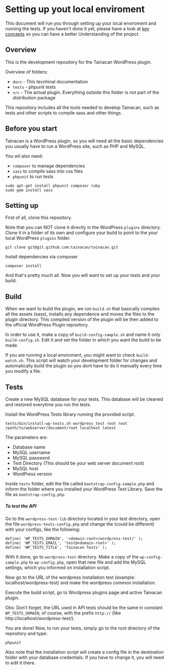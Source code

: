 # Setting up yout local enviroment

This document will run you through setting up your local enviroment and running the tests. If you haven't done it yet, please have a look at [key concepts](key-concepts.md) so you can have a better Understanding of the project.

## Overview

This is the development repository for the Tainacan WordPress plugin.

Overview of folders:

* `docs` - This tecnhinal documentation
* `tests` - phpunit tests
* `src` - The actual plugin. Everything outside this folder is not part of the distribution package

This repository includes all the tools needed to develop Tainacan, such as tests and other scripts to compile sass and other things.

## Before you start

Tainacan is a WordPress plugin, so you will need all the basic dependencies you usually have to run a WordPress site, such as PHP and MySQL.

You wil also need:

* `composer` to manage dependencies
* `sass` to compile sass into css files
* `phpunit` to run tests

```
sudo apt-get install phpunit composer ruby
sudo gem install sass
```

## Setting up

First of all, clone this repository.

Note that you can NOT clone it directly in the WordPress `plugins` directory. Clone it in a folder of its own and configure your build to point to the your local WordPress `plugins`
folder.

```
git clone git@git.github.com:tainacan/tainacan.git
```

Install dependencies via composer

```
composer install
```

And that's pretty much all. Now you will want to set up your tests and your build.

## Build

When we want to build the plugin, we run `build.sh` that basically compiles all the assets (sass), installs any dependence and moves the files to the plugin directory. This compiled version of the plugin will be then added to the official WordPress Plugin repository.

In order to use it, make a copy of `build-config-sample.sh` and name it only `build-config.sh`. Edit it and set the folder in which you want the build to be made.

If you are running a local enviroment, you might want to check `build-watch.sh`. This script will watch your development folder for changes and automatically build the plugin so you dont have to do it manually every time you modify a file.

## Tests

Create a new MySQL database for your tests. This database will be cleaned and restored everytime you run the tests.

Install the WordPress Tests library running the provided script.

```
tests/bin/install-wp-tests.sh wordpress_test root root /path/to/webserver/document/root localhost latest
```
The parameters are:

* Database name
* MySQL username
* MySQL password
* Test Directory (This should be your web server document root)
* MySQL host
* WordPress version

Inside `tests` folder, edit the file called `bootstrap-config-sample.php` and inform the folder where you installed your WordPress Test Library. Save the file as `bootstrap-config.php`.

##### To test the API

Go to the `wordpress-test-lib` directory located in your test directory, open the file `wordpress-tests-config.php` and change the <domain-root> (could be different) with your configs, like the following:

```
define( 'WP_TESTS_DOMAIN', '<domain-root>/wordpress-test/' );
define( 'WP_TESTS_EMAIL', 'test@<domain-root>' );
define( 'WP_TESTS_TITLE', 'Tainacan Tests' );
```

With it done, go to `wordpress-test` directory. Make a copy of the `wp-config-sample.php` to `wp-config.php`, open that new file and add the MySQL settings, which you informed on installation script.

Now go to the URL of the wordpress installation test (example: localhost/wordpress-test) and make the wordpress common installation.

Execute the build script, go to Wordpress plugins page and active Tainacan plugin.

Obs: Don't forget, the URL used in API tests should be the same in constant `WP_TESTS_DOMAIN`, of course, with the prefix `http://` (like http://localhost/wordpress-test/).

You are done! Now, to run your tests, simply go to the root directory of the repository and type:

```
phpunit
```

Also note that the installation script will create a config file in the destination folder with your database credentials. If you have to change it, you will need to edit it there.